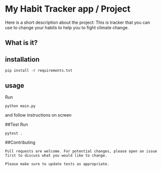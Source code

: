 # My Habit Tracker app / Project
Here is a short description about the project:
This is tracker that you can use to change your habits to help you to fight climate change.

## What is it?

## installation

```shell
pip install -r requirements.txt

```
## usage

Run 
```shell
python main.py
```
and follow instructions on screen

##Test
Run
````shell
pytest .
````

##Contributing
```
Pull requests are welcome. For potential changes, please open an issue first to discuss what you would like to change.

Please make sure to update tests as appropriate.
```